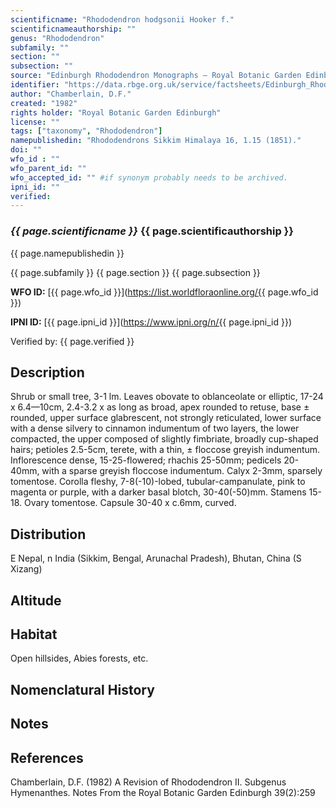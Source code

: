 ```yaml
---
scientificname: "Rhododendron hodgsonii Hooker f."
scientificnameauthorship: ""
genus: "Rhododendron"
subfamily: ""
section: ""
subsection: ""
source: "Edinburgh Rhododendron Monographs – Royal Botanic Garden Edinburgh"
identifier: "https://data.rbge.org.uk/service/factsheets/Edinburgh_Rhododendron_Monographs.xhtml"
author: "Chamberlain, D.F."
created: "1982"
rights holder: "Royal Botanic Garden Edinburgh"
license: ""
tags: ["taxonomy", "Rhododendron"]
namepublishedin: "Rhododendrons Sikkim Himalaya 16, 1.15 (1851)."
doi: ""
wfo_id : ""
wfo_parent_id: ""
wfo_accepted_id: "" #if synonym probably needs to be archived.                      
ipni_id: ""
verified:
---
```

### _{{ page.scientificname }}_ {{ page.scientificauthorship }}
 {{ page.namepublishedin }}

{{ page.subfamily }} {{ page.section }} {{ page.subsection }}

**WFO ID:** [{{ page.wfo_id }}](https://list.worldfloraonline.org/{{ page.wfo_id }})

**IPNI ID:** [{{ page.ipni_id }}](https://www.ipni.org/n/{{ page.ipni_id }})

Verified by: {{ page.verified }}



## Description
Shrub or small tree, 3-1 lm. Leaves obovate to oblanceolate or elliptic, 17-24 x 6.4—10cm, 2.4-3.2 x as long as broad, apex rounded to retuse, base ± rounded, upper surface glabrescent, not strongly reticulated, lower surface with a dense silvery to cinnamon indumentum of two layers, the lower compacted, the upper composed of slightly fimbriate, broadly cup-shaped hairs; petioles 2.5-5cm, terete, with a thin, ± floccose greyish indumentum. Inflorescence dense, 15-25-flowered; rhachis 25-50mm; pedicels 20-40mm, with a sparse greyish floccose indumentum. Calyx 2-3mm, sparsely tomentose. Corolla fleshy, 7-8(-10)-lobed, tubular-campanulate, pink to magenta or purple, with a darker basal blotch, 30-40(-50)mm. Stamens 15-18. Ovary tomentose. Capsule 30-40 x c.6mm, curved.

## Distribution
E Nepal, n India (Sikkim, Bengal, Arunachal Pradesh), Bhutan, China (S Xizang)

## Altitude


## Habitat
Open hillsides, Abies forests, etc.

## Nomenclatural History

                       
## Notes


## References

Chamberlain, D.F. (1982) A Revision of Rhododendron II. Subgenus Hymenanthes. Notes From the Royal Botanic Garden Edinburgh 39(2):259
